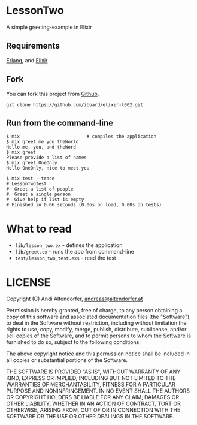# LessonTwo

A simple greeting-example in Elixir

## Requirements

  [Erlang], and [Elixir]

## Fork

You can fork this project from [Github].

    git clone https://github.com/iboard/elixir-l002.git

## Run from the command-line

    $ mix                         # compiles the application
    $ mix greet me you theWorld
    Hello me, you, and theWord
    $ mix greet
    Please provide a list of names
    $ mix greet OneOnly
    Hello OneOnly, nice to meet you

    $ mix test --trace
    # LessonTwoTest
    #  Greet a list of people
    #  Greet a single person
    #  Give help if list is empty
    # Finished in 0.06 seconds (0.06s on load, 0.00s on tests)


# What to read

  * `lib/lesson_two.ex` - defines the application
  * `lib/greet.ex` - runs the app from command-line
  * `test/lesson_two_test.exs` - read the test

# LICENSE

Copyright (C) Andi Altendorfer, <andreas@altendorfer.at>

Permission is hereby granted, free of charge, to any person obtaining
a copy of this software and associated documentation files (the "Software"),
to deal in the Software without restriction, including without limitation
the rights to use, copy, modify, merge, publish, distribute, sublicense,
and/or sell copies of the Software, and to permit persons to whom the
Software is furnished to do so, subject to the following conditions:

The above copyright notice and this permission notice shall be included
in all copies or substantial portions of the Software.

THE SOFTWARE IS PROVIDED "AS IS", WITHOUT WARRANTY OF ANY KIND,
EXPRESS OR IMPLIED, INCLUDING BUT NOT LIMITED TO THE WARRANTIES
OF MERCHANTABILITY, FITNESS FOR A PARTICULAR PURPOSE AND NONINFRINGEMENT.
IN NO EVENT SHALL THE AUTHORS OR COPYRIGHT HOLDERS BE LIABLE FOR ANY CLAIM,
DAMAGES OR OTHER LIABILITY, WHETHER IN AN ACTION OF CONTRACT,
TORT OR OTHERWISE, ARISING FROM, OUT OF OR IN CONNECTION WITH THE SOFTWARE
OR THE USE OR OTHER DEALINGS IN THE SOFTWARE.

[Erlang]: http://www.erlang.org/
[Elixir]: http://elixir-lang.org/
[Github]: https://github.com/iboard/elixir-l002.git
